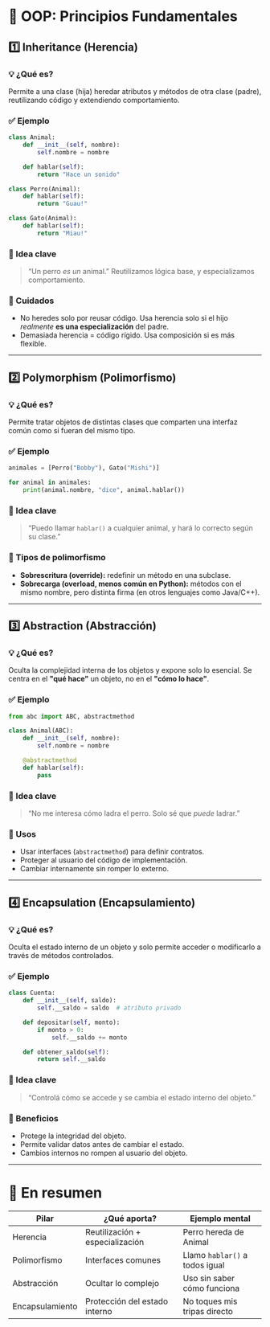# 🌟 OOP: Principios Fundamentales

## 1️⃣ Inheritance (Herencia)

### 💡 ¿Qué es?
Permite a una clase (hija) heredar atributos y métodos de otra clase (padre), reutilizando código y extendiendo comportamiento.

### ✅ Ejemplo
```python
class Animal:
    def __init__(self, nombre):
        self.nombre = nombre

    def hablar(self):
        return "Hace un sonido"

class Perro(Animal):
    def hablar(self):
        return "Guau!"

class Gato(Animal):
    def hablar(self):
        return "Miau!"
```

### 🧠 Idea clave
> “Un perro *es un* animal.” Reutilizamos lógica base, y especializamos comportamiento.

### 🚧 Cuidados
- No heredes solo por reusar código. Usa herencia solo si el hijo *realmente* **es una especialización** del padre.
- Demasiada herencia = código rígido. Usa composición si es más flexible.

---

## 2️⃣ Polymorphism (Polimorfismo)

### 💡 ¿Qué es?
Permite tratar objetos de distintas clases que comparten una interfaz común como si fueran del mismo tipo.

### ✅ Ejemplo
```python
animales = [Perro("Bobby"), Gato("Mishi")]

for animal in animales:
    print(animal.nombre, "dice", animal.hablar())
```

### 🧠 Idea clave
> “Puedo llamar `hablar()` a cualquier animal, y hará lo correcto según su clase.”

### 🚀 Tipos de polimorfismo
- **Sobrescritura (override):** redefinir un método en una subclase.
- **Sobrecarga (overload, menos común en Python):** métodos con el mismo nombre, pero distinta firma (en otros lenguajes como Java/C++).

---

## 3️⃣ Abstraction (Abstracción)

### 💡 ¿Qué es?
Oculta la complejidad interna de los objetos y expone solo lo esencial. Se centra en el **"qué hace"** un objeto, no en el **"cómo lo hace"**.

### ✅ Ejemplo
```python
from abc import ABC, abstractmethod

class Animal(ABC):
    def __init__(self, nombre):
        self.nombre = nombre

    @abstractmethod
    def hablar(self):
        pass
```

### 🧠 Idea clave
> “No me interesa cómo ladra el perro. Solo sé que *puede* ladrar.”

### 🔐 Usos
- Usar interfaces (`abstractmethod`) para definir contratos.
- Proteger al usuario del código de implementación.
- Cambiar internamente sin romper lo externo.

---

## 4️⃣ Encapsulation (Encapsulamiento)

### 💡 ¿Qué es?
Oculta el estado interno de un objeto y solo permite acceder o modificarlo a través de métodos controlados.

### ✅ Ejemplo
```python
class Cuenta:
    def __init__(self, saldo):
        self.__saldo = saldo  # atributo privado

    def depositar(self, monto):
        if monto > 0:
            self.__saldo += monto

    def obtener_saldo(self):
        return self.__saldo
```

### 🧠 Idea clave
> “Controlá cómo se accede y se cambia el estado interno del objeto.”

### 🔐 Beneficios
- Protege la integridad del objeto.
- Permite validar datos antes de cambiar el estado.
- Cambios internos no rompen al usuario del objeto.

---

# 🧩 En resumen

| Pilar         | ¿Qué aporta?                          | Ejemplo mental                  |
|---------------|----------------------------------------|---------------------------------|
| Herencia      | Reutilización + especialización       | Perro hereda de Animal         |
| Polimorfismo  | Interfaces comunes                    | Llamo `hablar()` a todos igual |
| Abstracción   | Ocultar lo complejo                   | Uso sin saber cómo funciona    |
| Encapsulamiento | Protección del estado interno         | No toques mis tripas directo   |

